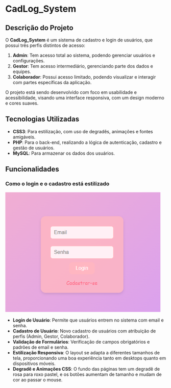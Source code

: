 # CadLog_System

## Descrição do Projeto

O **CadLog_System** é um sistema de cadastro e login de usuários, que possui três perfis distintos de acesso:

1. **Admin**: Tem acesso total ao sistema, podendo gerenciar usuários e configurações.
2. **Gestor**: Tem acesso intermediário, gerenciando parte dos dados e equipes.
3. **Colaborador**: Possui acesso limitado, podendo visualizar e interagir com partes específicas da aplicação.

O projeto está sendo desenvolvido com foco em usabilidade e acessibilidade, visando uma interface responsiva, com um design moderno e cores suaves.

## Tecnologias Utilizadas

- **CSS3**: Para estilização, com uso de degradês, animações e fontes amigáveis.
- **PHP**: Para o back-end, realizando a lógica de autenticação, cadastro e gestão de usuários.
- **MySQL**: Para armazenar os dados dos usuários.

## Funcionalidades

### Como o login e o cadastro está estilizado
![imagem2](img/login.png)


- **Login de Usuário**: Permite que usuários entrem no sistema com email e senha.
- **Cadastro de Usuário**: Novo cadastro de usuários com atribuição de perfis (Admin, Gestor, Colaborador).
- **Validação de Formulários**: Verificação de campos obrigatórios e padrões de email e senha.
- **Estilização Responsiva**: O layout se adapta a diferentes tamanhos de tela, proporcionando uma boa experiência tanto em desktops quanto em dispositivos móveis.
- **Degradê e Animações CSS**: O fundo das páginas tem um degradê de rosa para roxo pastel, e os botões aumentam de tamanho e mudam de cor ao passar o mouse.

